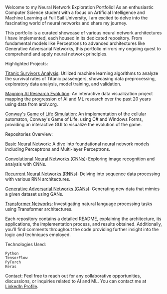 Welcome to my Neural Network Exploration Portfolio! As an enthusiastic Computer Science student with a focus on Artificial Intelligence and Machine Learning at Full Sail University, I am excited to delve into the fascinating world of neural networks and share my journey.

This portfolio is a curated showcase of various neural network architectures I have implemented, each housed in its dedicated repository. From fundamental models like Perceptrons to advanced architectures like Generative Adversarial Networks, this portfolio mirrors my ongoing quest to comprehend and apply neural network principles.

Highlighted Projects:

  [Titanic Survivors Analysis](https://github.com/Hoover070/MIS_Research_Hoover): Utilized machine learning algorithms to analyze the survival rates of Titanic passengers, showcasing data preprocessing, exploratory data analysis, model training, and validation.

  [Mapping AI Research Evolution](https://github.com/Hoover070/DVM_RP_Hoover): An interactive data visualization project mapping the progression of AI and ML research over the past 20 years using data from arxiv.org.

  [Conway's Game of Life Simulation](https://github.com/Hoover070/ConwaysGameOfLife): An implementation of the cellular automaton, Conway's Game of Life, using C# and Windows Forms, providing an interactive GUI to visualize the evolution of the game.
  
Repositories Overview:

  [Basic Neural Network](https://github.com/Hoover070/basic-neural-network): A dive into foundational neural network models including Perceptrons and Multi-layer Perceptrons.
    
  [Convolutional Neural Networks (CNNs)](https://www.linkedin.com/in/williamhoover70/): Exploring image recognition and analysis with CNNs.
    
  [Recurrent Neural Networks (RNNs)](https://www.linkedin.com/in/williamhoover70/): Delving into sequence data processing with various RNN architectures.
    
  [Generative Adversarial Networks (GANs)](https://www.linkedin.com/in/williamhoover70/): Generating new data that mimics a given dataset using GANs.
    
  [Transformer Networks](https://www.linkedin.com/in/williamhoover70/): Investigating natural language processing tasks using Transformer architectures.
    

Each repository contains a detailed README, explaining the architecture, its applications, the implementation process, and results obtained. Additionally, you'll find comments throughout the code providing further insight into the logic and techniques employed.

Technologies Used:

    Python
    TensorFlow
    PyTorch
    Keras
    

Contact:
Feel free to reach out for any collaborative opportunities, discussions, or inquiries related to AI and ML. You can contact me at [LinkedIn Profile](https://www.linkedin.com/in/williamhoover70/).
